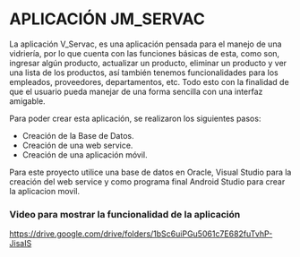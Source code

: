 
# APLICACIÓN JM_SERVAC

La aplicación V_Servac, es una aplicación pensada para el manejo de una vidriería, por lo que cuenta con las funciones básicas de esta, como son, ingresar algún producto, actualizar un producto, eliminar un producto y ver una lista de los productos, así también tenemos funcionalidades para los empleados, proveedores, departamentos, etc. Todo esto con la finalidad de que el usuario pueda manejar de una forma sencilla con una interfaz amigable.

Para poder crear esta aplicación, se realizaron los siguientes pasos:
* Creación de la Base de Datos.
* Creación de una web service.
* Creación de una aplicación móvil.

Para este proyecto utilice una base de datos en Oracle, Visual Studio para la creación del web service y como programa final Android Studio para crear la aplicacion movil.


### Video para mostrar la funcionalidad de la aplicación

https://drive.google.com/drive/folders/1bSc6uiPGu5061c7E682fuTvhP-JisaIS
